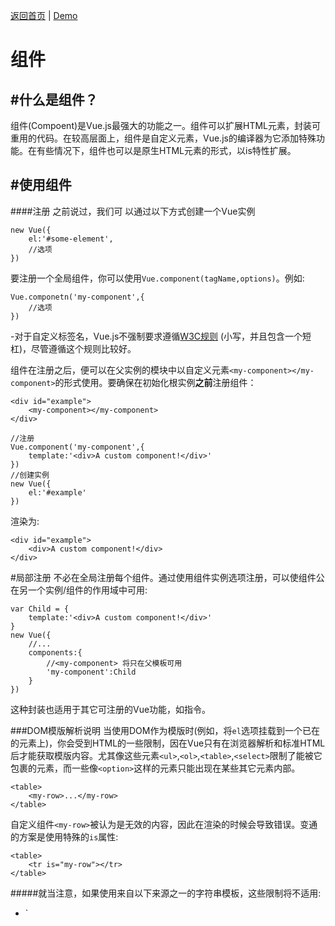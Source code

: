 [返回首页](https://github.com/dinglittle/Vue.js-start) | [Demo](https://github.com/dinglittle/Vue.js-start/blob/master/vue-demo/10.%E7%BB%84%E4%BB%B6.html)

# 组件

#什么是组件？
---
组件(Compoent)是Vue.js最强大的功能之一。组件可以扩展HTML元素，封装可重用的代码。在较高层面上，组件是自定义元素，Vue.js的编译器为它添加特殊功能。在有些情况下，组件也可以是原生HTML元素的形式，以is特性扩展。

#使用组件
---
####注册
之前说过，我们可 以通过以下方式创建一个Vue实例
```
new Vue({
	el:'#some-element',
	//选项
})
```
要注册一个全局组件，你可以使用`Vue.component(tagName,options)`。例如:
```
Vue.componetn('my-component',{
	//选项
})
```
-对于自定义标签名，Vue.js不强制要求遵循[W3C规则](https://www.w3.org/TR/custom-elements/#concepts) (小写，并且包含一个短杠)，尽管遵循这个规则比较好。

组件在注册之后，便可以在父实例的模块中以自定义元素`<my-component></my-component>`的形式使用。要确保在初始化根实例**之前**注册组件：
```
<div id="example">
	<my-component></my-component>
</div>
```
```
//注册
Vue.component('my-component',{
	template:'<div>A custom component!</div>'
})
//创建实例
new Vue({
	el:'#example'
})
```
渲染为:
```
<div id="example">
	<div>A custom component!</div>
</div>
```


#局部注册
不必在全局注册每个组件。通过使用组件实例选项注册，可以使组件公在另一个实例/组件的作用域中可用:
```
var Child = {
	template:'<div>A custom component!</div>'
}
new Vue({
	//...
	components:{
		//<my-component> 将只在父模板可用
		'my-component':Child
	}
})
```
这种封装也适用于其它可注册的Vue功能，如指令。

###DOM模版解析说明
当使用DOM作为模版时(例如，将`el`选项挂载到一个已在的元素上)，你会受到HTML的一些限制，因在Vue只有在浏览器解析和标准HTML后才能获取模版内容。尤其像这些元素`<ul>`,`<ol>`,`<table>`,`<select>`限制了能被它包裹的元素，而一些像`<option>`这样的元素只能出现在某些其它元素内部。
```
<table>
	<my-row>...</my-row>
</table>
```
自定义组件`<my-row>`被认为是无效的内容，因此在渲染的时候会导致错误。变通的方案是使用特殊的`is`属性:
```
<table>
	<tr is="my-row"></tr>
</table>
```

#####就当注意，如果使用来自以下来源之一的字符串模板，这些限制将不适用:
<ul>
	<li>`<script type="text/x-template">`</li>
	<li>JavaScript 内联模版字符串</li>
	<li>`.vue`组件</li>
</ul>
因此，有必要的话请使用字符串模版。



![组件](http://upload-images.jianshu.io/upload_images/1433759-ef84542706f365d4.png?imageMogr2/auto-orient/strip%7CimageView2/2/w/1240)


####`data`必须是函数
通过Vue构造器传入的各种选项大多数都可以在组件里用。`data`是一个例外，它必须是函数。实际上，如果你这么做:
```
Vue.component('my-component',{
	template:'<span>{{message}}</span>',
	data:{
		message:'hello'
	}
})
```
![组件中的data必须是函数](http://upload-images.jianshu.io/upload_images/1433759-9f6c2601f7a71f75.png?imageMogr2/auto-orient/strip%7CimageView2/2/w/1240)

那么Vue会停止，并在控制台发出警告，告诉你在组件中`data`必须是一个函数。理解这种规则 的存在意义很有帮助，让我们假设用如下方来绕开Vue的警告:
```
<div id="example2">
	<simple-counter></simple-counter>
	<simple-counter></simple-counter>
	<simple-counter></simple-counter>
</div>
```
```
var data = {counter:0}

Vue.component('simple-counter',{
	template:'<button v-on:click="counter +=1">{{counter}}</button>',
	//技术上 data 的确是一个函数了，因此 Vue 不会警告，
	//但是我们返回给每个组件的实例的却引用了同一个data对象
	data:function(){
		return data
	}
})

new Vue({
	el:'#example-2'
})
```
![正确的组件 使用 data](http://upload-images.jianshu.io/upload_images/1433759-3a6971941e975674.png?imageMogr2/auto-orient/strip%7CimageView2/2/w/1240)

由于这三个组件共享了同一个`data`，因此增加一个counter会影响所有组件！这不支。我们可以通过为每个组件返回全新的 data 对象来解决这个问题:
```
data:function(){
	return{
		counter:0
	}
}
```
![返回不同的值](http://upload-images.jianshu.io/upload_images/1433759-fa84ab2c4a9788ef.png?imageMogr2/auto-orient/strip%7CimageView2/2/w/1240)


####构成组件
组件意味着协同工作，通常父子组件是这样的关系：组件A在它的模版中使用了组件B。它们之间必然需要相互通信：父组件要给子组件传递数据，子组件需要将它内部了生的事件告知给父组件。然而，在一个良好定义的接口中尽可以将父子组件解耦是很重要的。这保证了每个组件可以在相对隔离的环境中书写和理解，也大幅提高了组件的可维护性和可重用性。

在Vue.js中，父子组件的关系可以总结为 props down,events up。父组件通过 props 向下传递数据给子组件，子组件通过 events 给父组件发送信息。

![组件工作模式](http://upload-images.jianshu.io/upload_images/1433759-b07d6d51a0f81b63.png?imageMogr2/auto-orient/strip%7CimageView2/2/w/1240)


#prop
---
####使用 Prop 传递数据
组件实例的作用域是**孤立**的。这意味着不能(也不应该)在子组件的模板内直接引用父组件的数据。要让子组件使用父组件的数据，我们需要通过子组件的 props 选项。

子组件要显式地用`props`[选项](https://cn.vuejs.org/v2/api/#props)来声明它期待获得数据：
```
Vue.component('child',{
	//声明 props
	props:['message'],
	//就像 data 一样，prop 可以用在模板内
	//同样也可以在 vm 实例中像"this.message" 这样使用
	template:'<span>{{message}}</span>'
})
```
然后我们可以这样向它传入一个普通字符串：
```
<child message="hello!"></child>
```
结果：
![组件prop传递数据](http://upload-images.jianshu.io/upload_images/1433759-143e364660db58bb.png?imageMogr2/auto-orient/strip%7CimageView2/2/w/1240)


####camelCase vs. kebab-case

HTML特性是不区分大小写的。所以，当使用的不是字符串模版，camelCased(驼峰式)命名的 prop 需要转换为相对应的 kebab-case (智囊横线隔开式)命名：
```
Vue.component('child',{
	//camelCase in JavaScript
	props:['myMessage'],
	template:'<span>{{myMessage}}</span>'
})
```
```
<!-- kebab-case in HTML -->
<child my-message="hello!"></child>
```
![camelCase vs. kebab-case 驼峰式转换为短横线隔开式](http://upload-images.jianshu.io/upload_images/1433759-9561dc532a00879b.png?imageMogr2/auto-orient/strip%7CimageView2/2/w/1240)

如果你使用字符串模版，则没有这些限制

####动态 Prop
在模板中，要动态地绑定父组件的数据到子模板的props,与绑定到任何普通的HTML特性相类似，就是用`v-bind`。每当父组件的数据变化时，该变化也会传导给子组件：
```
<div>
	<input v-model="parentMsg">
	<br>
	<child v-bind:my-message="parentMsg"></child>
</div>
```

使用`v-bind`的缩写语法通常更简单:
```
<child :my-message="parentMsg"></child>
```
![动态prop，动态绑定 父组件 到 子组件](http://upload-images.jianshu.io/upload_images/1433759-d3eefe310fd2755d.png?imageMogr2/auto-orient/strip%7CimageView2/2/w/1240)

####字面量语法 VS 动态语法
初学都常犯的一个错误是使用字面量语法传递数值:
```
<!-- 传递了一个字符串'1' -->
<comp some-prop="1"></comp>
```
因为它是一个字面 prop，它的值是字符串`"1"`而不是nubmer。如果想传递一个实际的number，需要使用`v-bind`，从而让它的值被当作 JavaScript 表达式计算：
```
<comp v-bind:some-prop="1"></comp>
```
![传递字符串1](http://upload-images.jianshu.io/upload_images/1433759-1b99e84184a0da31.png?imageMogr2/auto-orient/strip%7CimageView2/2/w/1240)

####单向数据流
prop 是单向绑定的：当父组件的属性变化时，将传导给子组件，但是不会反过来。这是为了防止子组件无意修改了父组件的状态 ————这会让应用 的数据难以理解。

别外，每次父组件更新时，子组件的 所有 prop 都会更新为最新值。这意味着你**不应该**在子组件内部改变 prop 。如果你这么做了，vue 会在控制台给出警告。

为什么我们会有修改 prop 中数据的冲动呢？通常是这两种原因：

1.prop 作为初始值传入后，子组件想把它当作局部数据来用；

2.prop 作为初始值传入，由子组件处理成其它数据输出。

这两种原因，正确的应对方式是：

1.定义一个局部变量，并用 prop 的值初始化它：
```
props:['initialCounter'],
data:function(){
	return {counter: this.initialCounter }
}
```

2.定义一个计算属性，处理 prop 的值并返回。
```
props:['size'],
computed:{
	normalizedSize:function(){
	return this.trim().toLowerCase()
}
}
```
-注意在 JavaScript 中对象和数组是引用类型，指向 一个内存空间，如果 prop 是一个对象或数组，在子组件内部改变它**它影响**父组件的状态。

####Prop验证

我们可以为组件的 props 指定验证规格。如果传入的数据不符合规格，Vue会发出警告。当组件给其他人使用时，这很有用。

要指定验证规格，需要用对象的形式，而不能用字符串数组:
```
Vue.component('example',{
	props:{
		//基础类型检测(null 意思是任何类型都可以)
		propA:Number,
		//多种类型
		propB:[String,Number],
		//必传且是字符串
		propC:{
			type:String,
			required:true
		},
		//数字，有默认值
		propD:{
			type:Number,
			default:100
		},
		//数组/对象的默认值应当由一个工厂函数返回
		propE:{
			type:Object,
			default:function(){
				return {message:'hello'}
			}
		},
		//自定义验证函数
		propF:{
			validator:function(value){
				return value>10
			}
		}
	}
})
```

`type`可以是下面原生构造器
·String
·Number
·Boolean
·Function
·Object
·Array

`type`可以是一个定义构造器函数，使用`instanceof`检测。

当prop验证失败，Vue 会在抛出警告(如果使用的是开发版本)。


